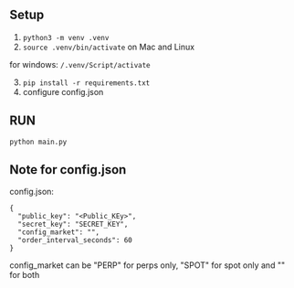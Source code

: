 ## Setup



1. `python3 -m venv .venv`
2. `source .venv/bin/activate` on Mac and Linux

for windows:
`/.venv/Script/activate`

3. `pip install -r requirements.txt`
4. configure config.json

## RUN

`python main.py`


## Note for config.json

config.json:

```
{
  "public_key": "<Public_KEy>",
  "secret_key": "SECRET_KEY",
  "config_market": "",
  "order_interval_seconds": 60
}
```

config_market can be "PERP" for perps only, "SPOT" for spot only and "" for both
